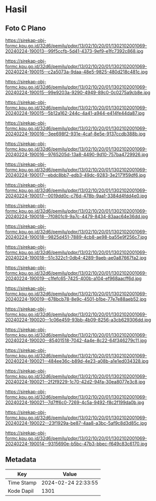 # Hasil

## Foto C Plano

https://sirekap-obj-formc.kpu.go.id/32d6/pemilu/pdpr/13/02/10/20/01/1302102001069-20240224-190013--99f5ccfb-5d41-4373-9ef9-e1fc7392c868.jpg

https://sirekap-obj-formc.kpu.go.id/32d6/pemilu/pdpr/13/02/10/20/01/1302102001069-20240224-190015--c2a5073a-9daa-48e5-9825-480d218c481c.jpg

https://sirekap-obj-formc.kpu.go.id/32d6/pemilu/pdpr/13/02/10/20/01/1302102001069-20240224-190015--99e9203a-9290-4949-89c0-0c0275a9cb8e.jpg

https://sirekap-obj-formc.kpu.go.id/32d6/pemilu/pdpr/13/02/10/20/01/1302102001069-20240224-190015--5b12a162-244c-4a41-a944-e414fe44da87.jpg

https://sirekap-obj-formc.kpu.go.id/32d6/pemilu/pdpr/13/02/10/20/01/1302102001069-20240224-190016--3ee698f2-931e-4caf-8e5e-9137ccdb388b.jpg

https://sirekap-obj-formc.kpu.go.id/32d6/pemilu/pdpr/13/02/10/20/01/1302102001069-20240224-190016--9765205d-13a8-4490-9d10-757ba4729926.jpg

https://sirekap-obj-formc.kpu.go.id/32d6/pemilu/pdpr/13/02/10/20/01/1302102001069-20240224-190017--ebdc8bb7-edb3-49dc-9283-3e2171f59df6.jpg

https://sirekap-obj-formc.kpu.go.id/32d6/pemilu/pdpr/13/02/10/20/01/1302102001069-20240224-190017--0019dd0c-c76d-478b-9aa1-3384d4fdd4e0.jpg

https://sirekap-obj-formc.kpu.go.id/32d6/pemilu/pdpr/13/02/10/20/01/1302102001069-20240224-190018--7f0801c9-9a7c-4479-8434-83aac64e36dd.jpg

https://sirekap-obj-formc.kpu.go.id/32d6/pemilu/pdpr/13/02/10/20/01/1302102001069-20240224-190018--9825d451-7889-4cb8-ae98-ba55e9f256c7.jpg

https://sirekap-obj-formc.kpu.go.id/32d6/pemilu/pdpr/13/02/10/20/01/1302102001069-20240224-190018--51c322c1-0db4-4289-9aeb-ae0a87667fa2.jpg

https://sirekap-obj-formc.kpu.go.id/32d6/pemilu/pdpr/13/02/10/20/01/1302102001069-20240224-190019--c1fefc65-7425-400b-a104-ef968aacff6d.jpg

https://sirekap-obj-formc.kpu.go.id/32d6/pemilu/pdpr/13/02/10/20/01/1302102001069-20240224-190019--678bcb78-8e9c-4501-b1be-77e7e88aeb52.jpg

https://sirekap-obj-formc.kpu.go.id/32d6/pemilu/pdpr/13/02/10/20/01/1302102001069-20240224-190020--1c06e459-93bb-4b09-8256-a3cb629306dd.jpg

https://sirekap-obj-formc.kpu.go.id/32d6/pemilu/pdpr/13/02/10/20/01/1302102001069-20240224-190020--85401518-7042-4a4e-8c22-64f346279c11.jpg

https://sirekap-obj-formc.kpu.go.id/32d6/pemilu/pdpr/13/02/10/20/01/1302102001069-20240224-190021--484ee36c-b89d-4e23-a08b-a1e1ed034328.jpg

https://sirekap-obj-formc.kpu.go.id/32d6/pemilu/pdpr/13/02/10/20/01/1302102001069-20240224-190021--2f2f9229-1c70-42d2-94fa-30ea8077e3c8.jpg

https://sirekap-obj-formc.kpu.go.id/32d6/pemilu/pdpr/13/02/10/20/01/1302102001069-20240224-190021--7d7ff6c0-7269-4c5a-9492-f8c2f199da0b.jpg

https://sirekap-obj-formc.kpu.go.id/32d6/pemilu/pdpr/13/02/10/20/01/1302102001069-20240224-190022--23f1929a-be87-4aa8-a3bc-5af9c8d3d85c.jpg

https://sirekap-obj-formc.kpu.go.id/32d6/pemilu/pdpr/13/02/10/20/01/1302102001069-20240224-190014--9315690e-b5bc-47b3-bbec-f649c83c6170.jpg


## Metadata

| Key        | Value               |
| ---------- | ------------------- |
| Time Stamp | 2024-02-24 22:33:55 |
| Kode Dapil | 1301                |



